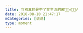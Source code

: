 ```yaml
---
title: 当初真的是中了非主流的邪🙅🏻‍♂️🙅🏻‍♂️
date: 2018-08-10 21:47:17
mCategories: [说说]
type: moment
---
```


<div id="pics-20180810214717"></div>

<script>
var data = [
    {"link": "2018-08-10_000000.jpeg", "type": "shuoshuo"}
];
picsRender(data, "pics-20180810214717");
</script>
